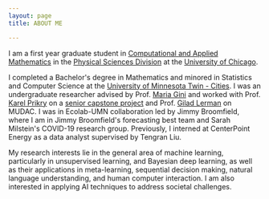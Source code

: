 ```yaml
---
layout: page
title: ABOUT ME

---
```

I am a first year graduate student in [Computational and Applied Mathematics](https://cam.uchicago.edu/) in the [Physical Sciences Division](https://physicalsciences.uchicago.edu/) at the [University of Chicago](https://www.uchicago.edu/).                  

I completed a Bachelor's degree in Mathematics and minored in Statistics and Computer Science at the [University of Minnesota Twin - Cities](https://twin-cities.umn.edu/). I was an undergraduate researcher advised by Prof. [Maria Gini](https://www-users.cs.umn.edu/~gini/) and worked with Prof. [Karel Prikry](https://de.wikipedia.org/wiki/Karel_Prikry) on a [senior capstone project](seniorcapstoneproject.pdf) and Prof. [Gilad Lerman](http://www-users.math.umn.edu/~lerman/) on MUDAC. I was in Ecolab-UMN collaboration led by Jimmy Broomfield, where I am in Jimmy Broomfield's forecasting best team and Sarah Milstein's COVID-19 research group. Previously, I interned at CenterPoint Energy as a data analyst supervised by Tengran Liu.

My research interests lie in the general area of machine learning, particularly in unsupervised learning, and Bayesian deep learning, as well as their applications in meta-learning, sequential decision making, natural language understanding, and human computer interaction. I am also interested in applying AI techniques to address societal challenges.
